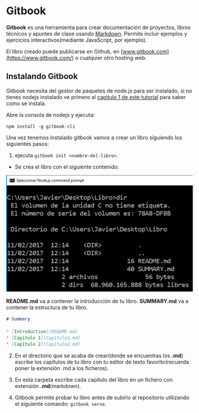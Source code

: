 # **Gitbook**

**Gitbook** es una herramienta para crear documentación de proyectos, libros técnicos y apuntes de clase usando [Markdown](Chapter4-Markdown.md). Permite incluir ejemplos y ejercicios interactivos(mediante JavaScript, por ejemplo). 

El libro creado puede publicarse en Github, en [www.gitbook.com](https://www.gitbook.com/) o cualquier otro hosting web. 

## Instalando Gitbook 

Gitbook necesita del gestor de paquetes de node.js para ser instalado, si no tienes nodejs instalado ve primero al [capitulo 1 de este tutorial](Chapter1-NodeJS.md) para saber como se instala.

Abre la consola de nodejs y ejecuta: 
```nodejs 
npm install -g gitbook-cli
```
Una vez tenemos instalado gitbook vamos a crear un libro siguiendo los siguientes pasos:
1. ejecuta `gitbook init <nombre-del-libro>`.

* Se crea el libro con el siguiente contenido: 

![Contenido de la carpeta creada con gitbook](../assets/ContenidoLibro.png)

**README.md** va a contener la introducción de tu libro. 
**SUMMARY.md** va a contener la estructura de tu libro.
```markdown
# Summary

* [Introduction](README.md)
* [Capítulo 1](Capítulo1.md)
* [Capítulo 2](Capítulo2.md)
``` 

2. En el directorio que se acaba de crear(donde se encuentras los **.md**) escribe los capítulos de tu libro con tu editor de texto favorito(recuerda poner la extensión .md a los ficheros).

3. En esta carpeta escribe cada capítulo del libro en un fichero con extensión **.md**(markdown). 

4. Gitbook permite probar tu libro antes de subirlo al repositorio utilizando el siguiente comando: `gitbook serve`.
 